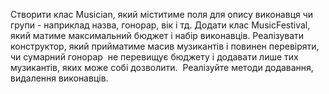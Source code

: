 Створити клас Musician, який міститиме поля для опису виконавця чи групи - наприклад назва, гонорар, вік і тд. Додати клас MusicFestival, який матиме максимальний бюджет і набір виконавців. Реалізувати конструктор, який прийматиме масив музикантів і повинен перевіряти, чи сумарний гонорар  не перевищує бюджету і додавати лише тих музикантів, яких може собі дозволити.  Реалізуйте методи додавання, видалення виконавців.
